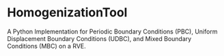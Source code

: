 # HomogenizationTool
A Python Implementation  for Periodic Boundary Conditions (PBC), Uniform Displacement Boundary Conditions (UDBC), and Mixed Boundary Conditions (MBC) on a RVE.
